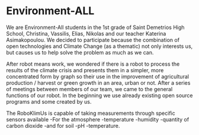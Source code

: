# Environment-ALL

We are Environment-All students in the 1st grade of Saint Demetrios High School, Christina, Vassilis, Elias, Nikolas and our teacher Katerina Asimakopoulou. We decided to participate because the combination of open technologies and Climate Change (as a thematic) not only interests us, but causes us to help solve the problem as much as we can.

After robot means work, we wondered if there is a robot to process the results of the climate crisis and presents them in a simpler, more concentrated form by graph so their use in the improvement of agricultural production / harvest or green growth in an area, urban or not. After a series of meetings between members of our team, we came to the general functions of our robot. In the beginning we use already existing open source programs and some created by us. 

The RoboKlimUs is capable of taking measurements through specific sensors available 
  -For the atmosphere
    -temperature
    -humidity
    -quantity of carbon dioxide 
  -and for soil
    -pH
    -temperature.

